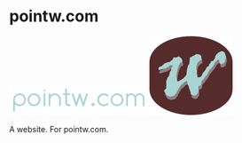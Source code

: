 # pointw.com

![banner](./src/public/img/banner.png)
![logo](./src/public/img/pointw-logo.png)

A website.  For pointw.com.
